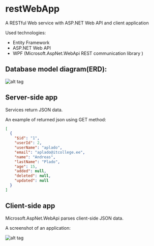 # restWebApp
A RESTful  Web service with ASP.NET Web API and client application


Used technologies:
* Entity Framework
* ASP.NET Web API
* WPF (Microsoft.AspNet.WebApi REST communication library )

## Database model diagram(ERD):
![alt tag](http://enos.itcollege.ee/~aplado/VR2/Telefoniraamat_erd.png)


## Server-side app
Services return JSON data.

An example of returned json using GET method:

```json
[
  {
    "$id": "1",
    "userId": 2,
    "userName": "aplado",
    "email": "aplado@itcollege.ee",
    "name": "Andreas",
    "lastName": "Plado",
    "age": 15,
    "added": null,
    "deleted": null,
    "updated": null
  }
]
```

## Client-side app

Microsoft.AspNet.WebApi parses client-side JSON data.

A screenshot of an application:

![alt tag](http://enos.itcollege.ee/~aplado/VR2/konotraat_screenshot.png)

